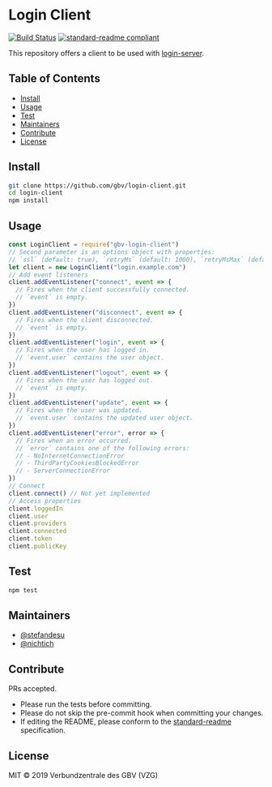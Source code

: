 # Login Client
[![Build Status](https://travis-ci.com/gbv/login-client.svg?branch=master)](https://travis-ci.com/gbv/login-client)
[![standard-readme compliant](https://img.shields.io/badge/readme%20style-standard-brightgreen.svg)](https://github.com/RichardLitt/standard-readme)

This repository offers a client to be used with [login-server](https://github.com/gbv/login-server).

## Table of Contents
- [Install](#install)
- [Usage](#usage)
- [Test](#test)
- [Maintainers](#maintainers)
- [Contribute](#contribute)
- [License](#license)

## Install
```bash
git clone https://github.com/gbv/login-client.git
cd login-client
npm install
```

## Usage
```javascript
const LoginClient = require("gbv-login-client")
// Second parameter is an options object with properties:
// `ssl` (default: true), `retryMs` (default: 1000), `retryMsMax` (default: 10000), `retryMult` (default: 1.2)
let client = new LoginClient("login.example.com")
// Add event listeners
client.addEventListener("connect", event => {
  // Fires when the client successfully connected.
  // `event` is empty.
})
client.addEventListener("disconnect", event => {
  // Fires when the client disconnected.
  // `event` is empty.
})
client.addEventListener("login", event => {
  // Fires when the user has logged in.
  // `event.user` contains the user object.
})
client.addEventListener("logout", event => {
  // Fires when the user has logged out.
  // `event` is empty.
})
client.addEventListener("update", event => {
  // Fires when the user was updated.
  // `event.user` contains the updated user object.
})
client.addEventListener("error", error => {
  // Fires when an error occurred.
  // `error` contains one of the following errors:
  // - NoInternetConnectionError
  // - ThirdPartyCookiesBlockedError
  // - ServerConnectionError
})
// Connect
client.connect() // Not yet implemented
// Access properties
client.loggedIn
client.user
client.providers
client.connected
client.token
client.publicKey
```

## Test
```bash
npm test
```

## Maintainers
- [@stefandesu](https://github.com/stefandesu)
- [@nichtich](https://github.com/nichtich)

## Contribute
PRs accepted.

- Please run the tests before committing.
- Please do not skip the pre-commit hook when committing your changes.
- If editing the README, please conform to the [standard-readme](https://github.com/RichardLitt/standard-readme) specification.

## License
MIT © 2019 Verbundzentrale des GBV (VZG)
